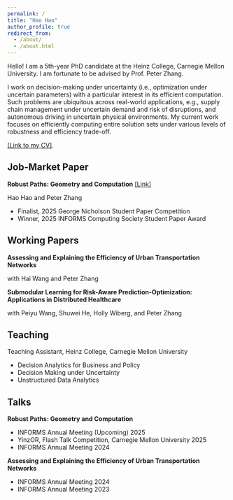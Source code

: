 ```yaml
---
permalink: /
title: "Hao Hao"
author_profile: true
redirect_from: 
  - /about/
  - /about.html
---
```


Hello! I am a 5th-year PhD candidate at the Heinz College, Carnegie Mellon University. I am fortunate to be advised by Prof. Peter Zhang. 

I work on decision-making under uncertainty (i.e., optimization under uncertain parameters) with a particular interest in its efficient computation. Such problems are ubiquitous across real-world applications, e.g., supply chain management under uncertain demand and risk of disruptions, and autonomous driving in uncertain physical environments. My current work focuses on efficiently computing entire solution sets under various levels of robustness and efficiency trade-off.

[[Link to my CV]](https://haohaocmu.github.io/files/CV_HaoHao.pdf).


## Job-Market Paper

**Robust Paths: Geometry and Computation** [[Link]](https://arxiv.org/pdf/2508.20039)

Hao Hao and Peter Zhang
- Finalist, 2025 George Nicholson Student Paper Competition
- Winner, 2025 INFORMS Computing Society Student Paper Award

## Working Papers

**Assessing and Explaining the Efficiency of Urban Transportation Networks**

with Hai Wang and Peter Zhang

**Submodular Learning for Risk-Aware Prediction-Optimization: Applications in Distributed Healthcare**

with Peiyu Wang, Shuwei He, Holly Wiberg, and Peter Zhang


## Teaching
Teaching Assistant, Heinz College, Carnegie Mellon University 
- Decision Analytics for Business and Policy
- Decision Making under Uncertainty
- Unstructured Data Analytics

## Talks

**Robust Paths: Geometry and Computation**
 - INFORMS Annual Meeting (Upcoming) 2025
 - YinzOR, Flash Talk Competition, Carnegie Mellon University 2025
 - INFORMS Annual Meeting 2024
 
**Assessing and Explaining the Efficiency of Urban Transportation Networks**
- INFORMS Annual Meeting 2024 
- INFORMS Annual Meeting 2023





